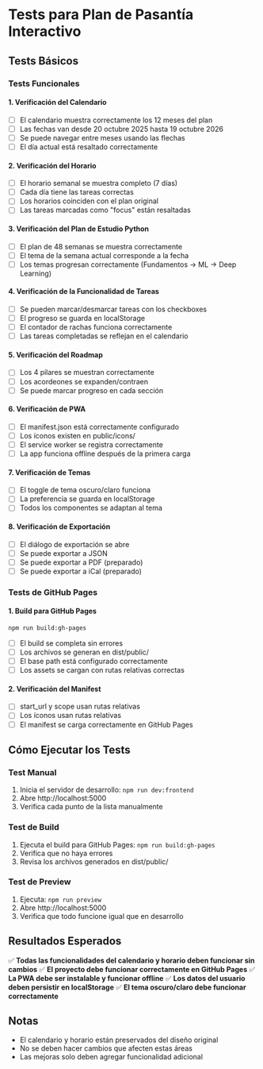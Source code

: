 # Tests para Plan de Pasantía Interactivo

## Tests Básicos

### Tests Funcionales

#### 1. Verificación del Calendario
- [ ] El calendario muestra correctamente los 12 meses del plan
- [ ] Las fechas van desde 20 octubre 2025 hasta 19 octubre 2026
- [ ] Se puede navegar entre meses usando las flechas
- [ ] El día actual está resaltado correctamente

#### 2. Verificación del Horario
- [ ] El horario semanal se muestra completo (7 días)
- [ ] Cada día tiene las tareas correctas
- [ ] Los horarios coinciden con el plan original
- [ ] Las tareas marcadas como "focus" están resaltadas

#### 3. Verificación del Plan de Estudio Python
- [ ] El plan de 48 semanas se muestra correctamente
- [ ] El tema de la semana actual corresponde a la fecha
- [ ] Los temas progresan correctamente (Fundamentos → ML → Deep Learning)

#### 4. Verificación de la Funcionalidad de Tareas
- [ ] Se pueden marcar/desmarcar tareas con los checkboxes
- [ ] El progreso se guarda en localStorage
- [ ] El contador de rachas funciona correctamente
- [ ] Las tareas completadas se reflejan en el calendario

#### 5. Verificación del Roadmap
- [ ] Los 4 pilares se muestran correctamente
- [ ] Los acordeones se expanden/contraen
- [ ] Se puede marcar progreso en cada sección

#### 6. Verificación de PWA
- [ ] El manifest.json está correctamente configurado
- [ ] Los íconos existen en public/icons/
- [ ] El service worker se registra correctamente
- [ ] La app funciona offline después de la primera carga

#### 7. Verificación de Temas
- [ ] El toggle de tema oscuro/claro funciona
- [ ] La preferencia se guarda en localStorage
- [ ] Todos los componentes se adaptan al tema

#### 8. Verificación de Exportación
- [ ] El diálogo de exportación se abre
- [ ] Se puede exportar a JSON
- [ ] Se puede exportar a PDF (preparado)
- [ ] Se puede exportar a iCal (preparado)

### Tests de GitHub Pages

#### 1. Build para GitHub Pages
```bash
npm run build:gh-pages
```
- [ ] El build se completa sin errores
- [ ] Los archivos se generan en dist/public/
- [ ] El base path está configurado correctamente
- [ ] Los assets se cargan con rutas relativas correctas

#### 2. Verificación del Manifest
- [ ] start_url y scope usan rutas relativas
- [ ] Los íconos usan rutas relativas
- [ ] El manifest se carga correctamente en GitHub Pages

## Cómo Ejecutar los Tests

### Test Manual
1. Inicia el servidor de desarrollo: `npm run dev:frontend`
2. Abre http://localhost:5000
3. Verifica cada punto de la lista manualmente

### Test de Build
1. Ejecuta el build para GitHub Pages: `npm run build:gh-pages`
2. Verifica que no haya errores
3. Revisa los archivos generados en dist/public/

### Test de Preview
1. Ejecuta: `npm run preview`
2. Abre http://localhost:5000
3. Verifica que todo funcione igual que en desarrollo

## Resultados Esperados

✅ **Todas las funcionalidades del calendario y horario deben funcionar sin cambios**
✅ **El proyecto debe funcionar correctamente en GitHub Pages**
✅ **La PWA debe ser instalable y funcionar offline**
✅ **Los datos del usuario deben persistir en localStorage**
✅ **El tema oscuro/claro debe funcionar correctamente**

## Notas

- El calendario y horario están preservados del diseño original
- No se deben hacer cambios que afecten estas áreas
- Las mejoras solo deben agregar funcionalidad adicional
